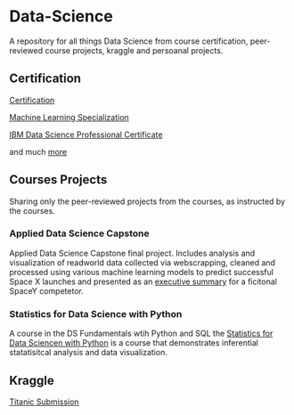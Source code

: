 # Data-Science
A repository for all things Data Science from course certification, peer-reviewed course projects, kraggle and persoanal projects. 

## Certification
[Certification](https://github.com/shansenromu/Data-Science/tree/main/Certification)

[Machine Learning Specialization](https://github.com/shansenromu/Data-Science/blob/main/Certification/Machine%20Learning%20Specialization.pdf)

[IBM Data Science Professional Certificate](https://github.com/shansenromu/Data-Science/blob/main/Certification/IBM%20Data%20Science%20Professional%20Certificate.pdf)

and much [more](https://github.com/shansenromu/Data-Science/tree/main/Certification#readme)

## Courses Projects

Sharing only the peer-reviewed projects from the courses, as instructed by the courses. 

### Applied Data Science Capstone
Applied Data Science Capstone final project. Includes analysis and visualization of readworld data collected via webscrapping, cleaned and processed using various machine learning models to predict successful Space X launches and presented as an [executive summary](https://github.com/shansenromu/Data-Science/blob/main/Applied-Data-Science-Capstone/ds-capstone.pdf) for a ficitonal SpaceY competetor. 

### Statistics for Data Science with Python
A course in the DS Fundamentals wtih Python and SQL the [Statistics for Data Sciencen with Python](https://github.com/shansenromu/Data-Science/blob/main/Data%20Science%20Fundamentals%20with%20Python%20and%20SQL%20Specialization/Statistics%20for%20Data%20Science%20with%20Python/Statistics%20for%20Data%20Science%20Project.ipynb) is a course that demonstrates inferential statatisitcal analysis and data visualization.

## Kraggle
[Titanic Submission](https://github.com/shansenromu/Data-Science/blob/main/Titanic%20Kaggle.ipynb)
